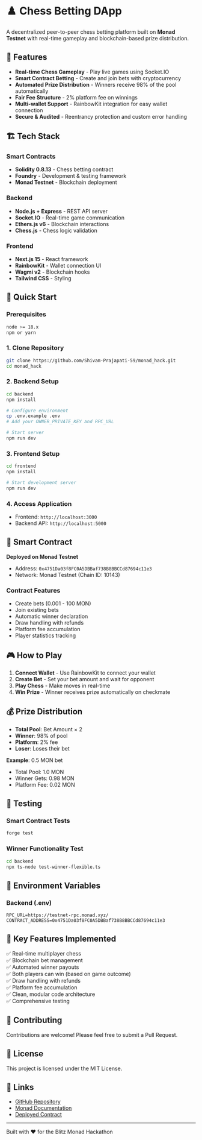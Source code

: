 # ♟️ Chess Betting DApp

A decentralized peer-to-peer chess betting platform built on **Monad Testnet** with real-time gameplay and blockchain-based prize distribution.

## 🎯 Features

- **Real-time Chess Gameplay** - Play live games using Socket.IO
- **Smart Contract Betting** - Create and join bets with cryptocurrency
- **Automated Prize Distribution** - Winners receive 98% of the pool automatically
- **Fair Fee Structure** - 2% platform fee on winnings
- **Multi-wallet Support** - RainbowKit integration for easy wallet connection
- **Secure & Audited** - Reentrancy protection and custom error handling

## 🏗️ Tech Stack

### Smart Contracts

- **Solidity 0.8.13** - Chess betting contract
- **Foundry** - Development & testing framework
- **Monad Testnet** - Blockchain deployment

### Backend

- **Node.js + Express** - REST API server
- **Socket.IO** - Real-time game communication
- **Ethers.js v6** - Blockchain interactions
- **Chess.js** - Chess logic validation

### Frontend

- **Next.js 15** - React framework
- **RainbowKit** - Wallet connection UI
- **Wagmi v2** - Blockchain hooks
- **Tailwind CSS** - Styling

## 🚀 Quick Start

### Prerequisites

```bash
node >= 18.x
npm or yarn
```

### 1. Clone Repository

```bash
git clone https://github.com/Shivam-Prajapati-59/monad_hack.git
cd monad_hack
```

### 2. Backend Setup

```bash
cd backend
npm install

# Configure environment
cp .env.example .env
# Add your OWNER_PRIVATE_KEY and RPC_URL

# Start server
npm run dev
```

### 3. Frontend Setup

```bash
cd frontend
npm install

# Start development server
npm run dev
```

### 4. Access Application

- Frontend: `http://localhost:3000`
- Backend API: `http://localhost:5000`

## 📝 Smart Contract

**Deployed on Monad Testnet**

- Address: `0x4751Da03f8FC0A5DBBaf738B8BBCCd87694c11e3`
- Network: Monad Testnet (Chain ID: 10143)

### Contract Features

- Create bets (0.001 - 100 MON)
- Join existing bets
- Automatic winner declaration
- Draw handling with refunds
- Platform fee accumulation
- Player statistics tracking

## 🎮 How to Play

1. **Connect Wallet** - Use RainbowKit to connect your wallet
2. **Create Bet** - Set your bet amount and wait for opponent
3. **Play Chess** - Make moves in real-time
4. **Win Prize** - Winner receives prize automatically on checkmate

## 💰 Prize Distribution

- **Total Pool**: Bet Amount × 2
- **Winner**: 98% of pool
- **Platform**: 2% fee
- **Loser**: Loses their bet

**Example**: 0.5 MON bet

- Total Pool: 1.0 MON
- Winner Gets: 0.98 MON
- Platform Fee: 0.02 MON

## 🧪 Testing

### Smart Contract Tests

```bash
forge test
```

### Winner Functionality Test

```bash
cd backend
npx ts-node test-winner-flexible.ts
```

## 🔧 Environment Variables

### Backend (.env)

```env
RPC_URL=https://testnet-rpc.monad.xyz/
CONTRACT_ADDRESS=0x4751Da03f8FC0A5DBBaf738B8BBCCd87694c11e3
```

## 🌟 Key Features Implemented

✅ Real-time multiplayer chess  
✅ Blockchain bet management  
✅ Automated winner payouts  
✅ Both players can win (based on game outcome)  
✅ Draw handling with refunds  
✅ Platform fee accumulation  
✅ Clean, modular code architecture  
✅ Comprehensive testing

## 🤝 Contributing

Contributions are welcome! Please feel free to submit a Pull Request.

## 📄 License

This project is licensed under the MIT License.

## 🔗 Links

- [GitHub Repository](https://github.com/Shivam-Prajapati-59/monad_hack)
- [Monad Documentation](https://docs.monad.xyz/)
- [Deployed Contract](https://testnet-explorer.monad.xyz/address/0x4751Da03f8FC0A5DBBaf738B8BBCCd87694c11e3)

---

Built with ❤️ for the Blitz Monad Hackathon
